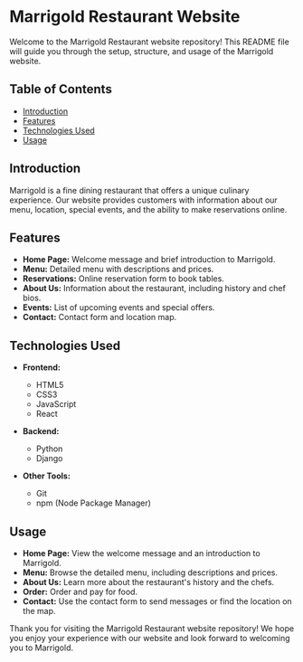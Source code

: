 # Marrigold Restaurant Website

Welcome to the Marrigold Restaurant website repository! This README file will guide you through the setup, structure, and usage of the Marrigold website.

## Table of Contents

- [Introduction](#introduction)
- [Features](#features)
- [Technologies Used](#technologies-used)
- [Usage](#usage)

## Introduction

Marrigold is a fine dining restaurant that offers a unique culinary experience. Our website provides customers with information about our menu, location, special events, and the ability to make reservations online.

## Features

- **Home Page:** Welcome message and brief introduction to Marrigold.
- **Menu:** Detailed menu with descriptions and prices.
- **Reservations:** Online reservation form to book tables.
- **About Us:** Information about the restaurant, including history and chef bios.
- **Events:** List of upcoming events and special offers.
- **Contact:** Contact form and location map.

## Technologies Used

- **Frontend:**
  - HTML5
  - CSS3
  - JavaScript
  - React

- **Backend:**
  - Python
  - Django

- **Other Tools:**
  - Git
  - npm (Node Package Manager)

## Usage

- **Home Page:** View the welcome message and an introduction to Marrigold.
- **Menu:** Browse the detailed menu, including descriptions and prices.
- **About Us:** Learn more about the restaurant's history and the chefs.
- **Order:** Order and pay for food.
- **Contact:** Use the contact form to send messages or find the location on the map.

Thank you for visiting the Marrigold Restaurant website repository! We hope you enjoy your experience with our website and look forward to welcoming you to Marrigold.
